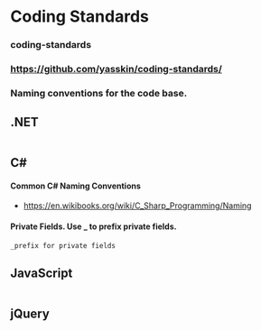 # Coding Standards
### coding-standards
### https://github.com/yasskin/coding-standards/

### Naming conventions for the code base.
 
## .NET

```

```

## C#

#### Common C# Naming Conventions
* https://en.wikibooks.org/wiki/C_Sharp_Programming/Naming

#### Private Fields. Use _ to prefix private fields.

```
_prefix for private fields 
```

## JavaScript

```

```

## jQuery

```

```
